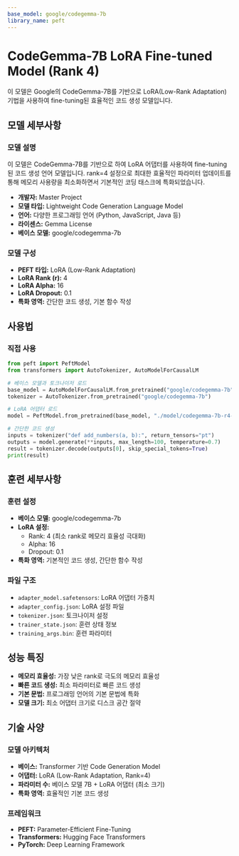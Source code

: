 ```yaml
---
base_model: google/codegemma-7b
library_name: peft
---
```


# CodeGemma-7B LoRA Fine-tuned Model (Rank 4)

이 모델은 Google의 CodeGemma-7B를 기반으로 LoRA(Low-Rank Adaptation) 기법을 사용하여 fine-tuning된 효율적인 코드 생성 모델입니다.

## 모델 세부사항

### 모델 설명

이 모델은 CodeGemma-7B를 기반으로 하여 LoRA 어댑터를 사용하여 fine-tuning된 코드 생성 언어 모델입니다. rank=4 설정으로 최대한 효율적인 파라미터 업데이트를 통해 메모리 사용량을 최소화하면서 기본적인 코딩 태스크에 특화되었습니다.

- **개발자:** Master Project
- **모델 타입:** Lightweight Code Generation Language Model
- **언어:** 다양한 프로그래밍 언어 (Python, JavaScript, Java 등)
- **라이센스:** Gemma License
- **베이스 모델:** google/codegemma-7b

### 모델 구성

- **PEFT 타입:** LoRA (Low-Rank Adaptation)
- **LoRA Rank (r):** 4
- **LoRA Alpha:** 16
- **LoRA Dropout:** 0.1
- **특화 영역:** 간단한 코드 생성, 기본 함수 작성

## 사용법

### 직접 사용

```python
from peft import PeftModel
from transformers import AutoTokenizer, AutoModelForCausalLM

# 베이스 모델과 토크나이저 로드
base_model = AutoModelForCausalLM.from_pretrained("google/codegemma-7b")
tokenizer = AutoTokenizer.from_pretrained("google/codegemma-7b")

# LoRA 어댑터 로드
model = PeftModel.from_pretrained(base_model, "./model/codegemma-7b-r4-master")

# 간단한 코드 생성
inputs = tokenizer("def add_numbers(a, b):", return_tensors="pt")
outputs = model.generate(**inputs, max_length=100, temperature=0.7)
result = tokenizer.decode(outputs[0], skip_special_tokens=True)
print(result)
```

## 훈련 세부사항

### 훈련 설정

- **베이스 모델:** google/codegemma-7b
- **LoRA 설정:** 
  - Rank: 4 (최소 rank로 메모리 효율성 극대화)
  - Alpha: 16
  - Dropout: 0.1
- **특화 영역:** 기본적인 코드 생성, 간단한 함수 작성

### 파일 구조

- `adapter_model.safetensors`: LoRA 어댑터 가중치
- `adapter_config.json`: LoRA 설정 파일
- `tokenizer.json`: 토크나이저 설정
- `trainer_state.json`: 훈련 상태 정보
- `training_args.bin`: 훈련 파라미터

## 성능 특징

- **메모리 효율성:** 가장 낮은 rank로 극도의 메모리 효율성
- **빠른 코드 생성:** 최소 파라미터로 빠른 코드 생성
- **기본 문법:** 프로그래밍 언어의 기본 문법에 특화
- **모델 크기:** 최소 어댑터 크기로 디스크 공간 절약

## 기술 사양

### 모델 아키텍처

- **베이스:** Transformer 기반 Code Generation Model
- **어댑터:** LoRA (Low-Rank Adaptation, Rank=4)
- **파라미터 수:** 베이스 모델 7B + LoRA 어댑터 (최소 크기)
- **특화 영역:** 효율적인 기본 코드 생성

### 프레임워크

- **PEFT:** Parameter-Efficient Fine-Tuning
- **Transformers:** Hugging Face Transformers
- **PyTorch:** Deep Learning Framework